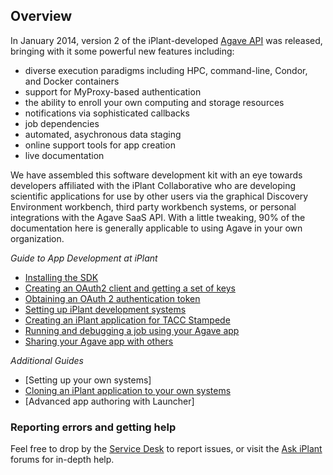 Overview
--------
In January 2014, version 2 of the iPlant-developed [Agave API](http://agaveapi.co/) was released, bringing with it some powerful new features including:
* diverse execution paradigms including HPC, command-line, Condor, and Docker containers
* support for MyProxy-based authentication
* the ability to enroll your own computing and storage resources
* notifications via sophisticated callbacks
* job dependencies
* automated, asychronous data staging
* online support tools for app creation
* live documentation

We have assembled this software development kit with an eye towards developers affiliated with the iPlant Collaborative who are developing scientific applications for use by other users via the graphical Discovery Environment workbench, third party workbench systems, or personal integrations with the Agave SaaS API. With a little tweaking, 90% of the documentation here is generally applicable to using Agave in your own organization.

*Guide to App Development at iPlant*
* [Installing the SDK](docs/install-sdk.md)
* [Creating an OAuth2 client and getting a set of keys](docs/client-create.md)
* [Obtaining an OAuth 2 authentication token](docs/set-token.md)
* [Setting up iPlant development systems](docs/iplant-systems.md)
* [Creating an iPlant application for TACC Stampede](docs/iplant-first-app.md)
* [Running and debugging a job using your Agave app](docs/iplant-first-app-job.md)
* [Sharing your Agave app with others](docs/iplant-share-app.md)

*Additional Guides*
* [Setting up your own systems]
* [Cloning an iPlant application to your own systems](docs/iplant-clone-app.md)
* [Advanced app authoring with Launcher]

### Reporting errors and getting help
Feel free to drop by the [Service Desk](https://pods.iplantcollaborative.org/jira/servicedesk/customer/sciapi) to report issues, or visit the [Ask iPlant](http://ask.iplantcollaborative.org/questions/) forums for in-depth help. 
